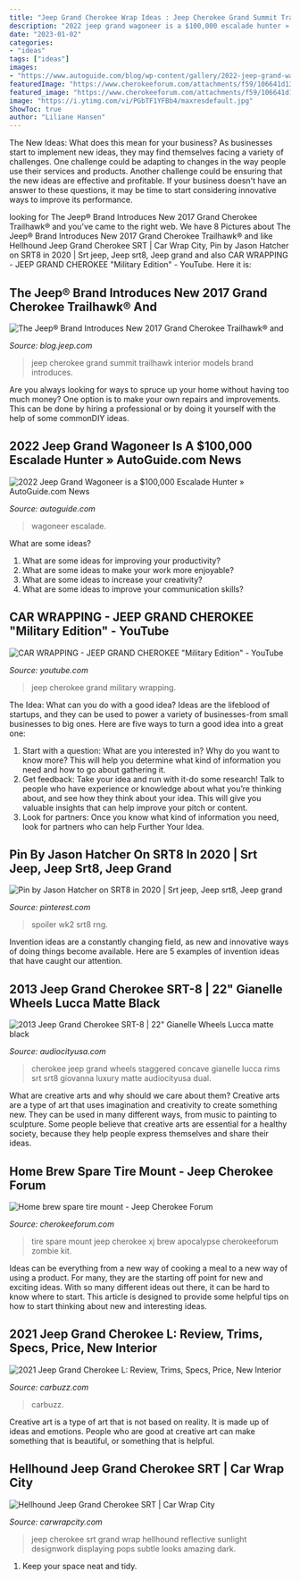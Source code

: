 ```yaml
---
title: "Jeep Grand Cherokee Wrap Ideas : Jeep Cherokee Grand Summit Trailhawk Interior Models Brand Introduces"
description: "2022 jeep grand wagoneer is a $100,000 escalade hunter » autoguide.com news"
date: "2023-01-02"
categories:
- "ideas"
tags: ["ideas"]
images:
- "https://www.autoguide.com/blog/wp-content/gallery/2022-jeep-grand-wagoneer-reveal-2021-03-11/2022-Jeep-Grand-Wagoneer-43.jpg"
featuredImage: "https://www.cherokeeforum.com/attachments/f59/106641d1333399082t-home-brew-spare-tire-mount-464193_2885971154329_1411655300_32059839_638343273_o.jpg"
featured_image: "https://www.cherokeeforum.com/attachments/f59/106641d1333399082t-home-brew-spare-tire-mount-464193_2885971154329_1411655300_32059839_638343273_o.jpg"
image: "https://i.ytimg.com/vi/PGbTF1YFBb4/maxresdefault.jpg"
ShowToc: true
author: "Liliane Hansen"
---
```



The New Ideas: What does this mean for your business?
As businesses start to implement new ideas, they may find themselves facing a variety of challenges. One challenge could be adapting to changes in the way people use their services and products. Another challenge could be ensuring that the new ideas are effective and profitable. If your business doesn't have an answer to these questions, it may be time to start considering innovative ways to improve its performance.

	

		
looking for The Jeep® Brand Introduces New 2017 Grand Cherokee Trailhawk® and you've came to the right web. We have 8 Pictures about The Jeep® Brand Introduces New 2017 Grand Cherokee Trailhawk® and like Hellhound Jeep Grand Cherokee SRT | Car Wrap City, Pin by Jason Hatcher on SRT8 in 2020 | Srt jeep, Jeep srt8, Jeep grand and also CAR WRAPPING - JEEP GRAND CHEROKEE &quot;Military Edition&quot; - YouTube. Here it is:
		
    
## The Jeep® Brand Introduces New 2017 Grand Cherokee Trailhawk® And

<img loading=lazy src="http://blog.jeep.com/wp-content/uploads/2016/03/JP017_032GC.jpg" onerror="this.onerror=null;this.src='https://tse3.mm.bing.net/th?id=OIP.QufBmt3x1VQDQnFIdmsdWwHaE8&amp;pid=15.1';" alt="The Jeep® Brand Introduces New 2017 Grand Cherokee Trailhawk® and">

_Source: blog.jeep.com_

>jeep cherokee grand summit trailhawk interior models brand introduces. 

	

Are you always looking for ways to spruce up your home without having too much money? One option is to make your own repairs and improvements. This can be done by hiring a professional or by doing it yourself with the help of some commonDIY ideas.

    
## 2022 Jeep Grand Wagoneer Is A $100,000 Escalade Hunter » AutoGuide.com News

<img loading=lazy src="https://www.autoguide.com/blog/wp-content/gallery/2022-jeep-grand-wagoneer-reveal-2021-03-11/2022-Jeep-Grand-Wagoneer-43.jpg" onerror="this.onerror=null;this.src='https://tse3.mm.bing.net/th?id=OIP.3o-kxgeOq0zXMVv8WRWeegHaE2&amp;pid=15.1';" alt="2022 Jeep Grand Wagoneer is a $100,000 Escalade Hunter » AutoGuide.com News">

_Source: autoguide.com_

>wagoneer escalade. 

	

What are some ideas?
1. What are some ideas for improving your productivity?
2. What are some ideas to make your work more enjoyable?
3. What are some ideas to increase your creativity?
4. What are some ideas to improve your communication skills?

    
## CAR WRAPPING - JEEP GRAND CHEROKEE &quot;Military Edition&quot; - YouTube

<img loading=lazy src="https://i.ytimg.com/vi/PGbTF1YFBb4/maxresdefault.jpg" onerror="this.onerror=null;this.src='https://tse3.mm.bing.net/th?id=OIP.Zxdklrxelnsce329KzzC7QHaEK&amp;pid=15.1';" alt="CAR WRAPPING - JEEP GRAND CHEROKEE &quot;Military Edition&quot; - YouTube">

_Source: youtube.com_

>jeep cherokee grand military wrapping. 

	

The Idea: What can you do with a good idea?
Ideas are the lifeblood of startups, and they can be used to power a variety of businesses-from small businesses to big ones. Here are five ways to turn a good idea into a great one:
1. Start with a question: What are you interested in? Why do you want to know more? This will help you determine what kind of information you need and how to go about gathering it.
2. Get feedback: Take your idea and run with it-do some research! Talk to people who have experience or knowledge about what you’re thinking about, and see how they think about your idea. This will give you valuable insights that can help improve your pitch or content.
3. Look for partners: Once you know what kind of information you need, look for partners who can help Further Your Idea.

    
## Pin By Jason Hatcher On SRT8 In 2020 | Srt Jeep, Jeep Srt8, Jeep Grand

<img loading=lazy src="https://i.pinimg.com/736x/ef/c4/a4/efc4a433bc5400ff735459ddadf4bf26.jpg" onerror="this.onerror=null;this.src='https://tse4.mm.bing.net/th?id=OIP.SAceK1_65I89LLzDh7rjxAHaHa&amp;pid=15.1';" alt="Pin by Jason Hatcher on SRT8 in 2020 | Srt jeep, Jeep srt8, Jeep grand">

_Source: pinterest.com_

>spoiler wk2 srt8 rng. 

	

Invention ideas are a constantly changing field, as new and innovative ways of doing things become available. Here are 5 examples of invention ideas that have caught our attention.

    
## 2013 Jeep Grand Cherokee SRT-8 | 22&quot; Gianelle Wheels Lucca Matte Black

<img loading=lazy src="http://audiocityusa.com/shop/blog/wp-content/uploads/2016/08/14554560635_258b2cfe71_b-1024x678.jpg" onerror="this.onerror=null;this.src='https://tse1.mm.bing.net/th?id=OIP.Ovnd1DMHwp6og6KvPCH9WwHaE5&amp;pid=15.1';" alt="2013 Jeep Grand Cherokee SRT-8 | 22&quot; Gianelle Wheels Lucca matte black">

_Source: audiocityusa.com_

>cherokee jeep grand wheels staggered concave gianelle lucca rims srt srt8 giovanna luxury matte audiocityusa dual. 

	

What are creative arts and why should we care about them?
Creative arts are a type of art that uses imagination and creativity to create something new. They can be used in many different ways, from music to painting to sculpture. Some people believe that creative arts are essential for a healthy society, because they help people express themselves and share their ideas.

    
## Home Brew Spare Tire Mount - Jeep Cherokee Forum

<img loading=lazy src="https://www.cherokeeforum.com/attachments/f59/106641d1333399082t-home-brew-spare-tire-mount-464193_2885971154329_1411655300_32059839_638343273_o.jpg" onerror="this.onerror=null;this.src='https://tse1.mm.bing.net/th?id=OIP.OGhIbJyiGBsy9xKDdym7nwHaFj&amp;pid=15.1';" alt="Home brew spare tire mount - Jeep Cherokee Forum">

_Source: cherokeeforum.com_

>tire spare mount jeep cherokee xj brew apocalypse cherokeeforum zombie kit. 

	

Ideas can be everything from a new way of cooking a meal to a new way of using a product. For many, they are the starting off point for new and exciting ideas. With so many different ideas out there, it can be hard to know where to start. This article is designed to provide some helpful tips on how to start thinking about new and interesting ideas.

    
## 2021 Jeep Grand Cherokee L: Review, Trims, Specs, Price, New Interior

<img loading=lazy src="https://cdn.carbuzz.com/gallery-images/2021-jeep-grand-cherokee-l-carbuzz-798126-1600.jpg" onerror="this.onerror=null;this.src='https://tse1.mm.bing.net/th?id=OIP.ygoicX_FfP9JXxf820CTMgHaE8&amp;pid=15.1';" alt="2021 Jeep Grand Cherokee L: Review, Trims, Specs, Price, New Interior">

_Source: carbuzz.com_

>carbuzz. 

	

Creative art is a type of art that is not based on reality. It is made up of ideas and emotions. People who are good at creative art can make something that is beautiful, or something that is helpful.

    
## Hellhound Jeep Grand Cherokee SRT | Car Wrap City

<img loading=lazy src="https://carwrapcity.com/sites/default/files/showroom-images/jeep4.jpg" onerror="this.onerror=null;this.src='https://tse4.mm.bing.net/th?id=OIP.uLiQyT_0HHDJI4mgKVhpggHaE8&amp;pid=15.1';" alt="Hellhound Jeep Grand Cherokee SRT | Car Wrap City">

_Source: carwrapcity.com_

>jeep cherokee srt grand wrap hellhound reflective sunlight designwork displaying pops subtle looks amazing dark. 

	

1. Keep your space neat and tidy.

